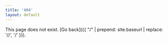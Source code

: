 ```yaml
---
title: '404'
layout: default
---
```


This page does not exist. [Go back]({{ "/" | prepend: site.baseurl | replace: '//', '/' }}).